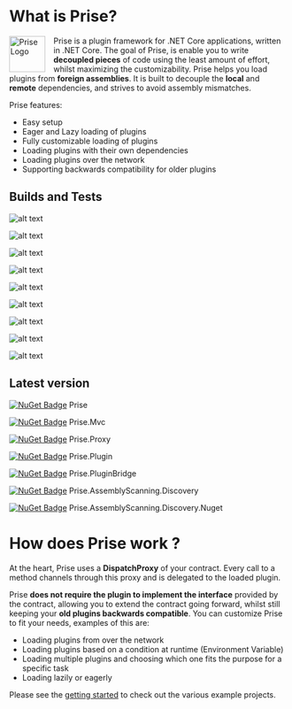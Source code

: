 # What is Prise?

<img src="https://github.com/merken/Prise/blob/master/docs/prise.png?raw=true" 
alt="Prise Logo" width="65" height="65" style="float:left; padding-right:15px;" />

Prise is a plugin framework for .NET Core applications, written in .NET Core.
The goal of Prise, is enable you to write **decoupled pieces** of code using the least amount of effort, whilst maximizing the customizability. Prise helps you load plugins from **foreign assemblies**. It is built to decouple the **local** and **remote** dependencies, and strives to avoid assembly mismatches.

Prise features:
- Easy setup
- Eager and Lazy loading of plugins
- Fully customizable loading of plugins
- Loading plugins with their own dependencies
- Loading plugins over the network
- Supporting backwards compatibility for older plugins

## Builds and Tests
![alt text](https://github.com/merken/prise/workflows/Prise%20Build%20.net%20core%202/badge.svg "Prise Build .NET CORE 2")

![alt text](https://github.com/merken/prise/workflows/Prise%20Build%20.net%20core%203/badge.svg "Prise Build .NET CORE 3")

![alt text](https://github.com/merken/prise/workflows/Prise%20unit%20tests/badge.svg "Prise Unit Tests")

![alt text](https://github.com/merken/prise/workflows/Prise%20integration%20tests%20.net%20core%202/badge.svg "Prise Integration Tests .Net Core 2")

![alt text](https://github.com/merken/prise/workflows/Prise%20integration%20tests%20.net%20core%203.0/badge.svg "Prise Integration Tests .Net Core 3.0")

![alt text](https://github.com/merken/prise/workflows/Prise%20backwards%20compatibility%20tests%20.net%20core%202%20on%203.1/badge.svg "Prise Backwards Compatibility Tests .Net Core 2 on 3")

![alt text](https://github.com/merken/prise/workflows/Prise%20backwards%20compatibility%20tests%20.net%20core%203.1/badge.svg "Prise Backwards Compatibility Tests .Net Core 3.1")

![alt text](https://github.com/merken/prise/workflows/Prise%20backwards%20compatibility%20tests%20.net%20core%203/badge.svg "Prise Backwards Compatibility Tests .Net Core 3")

![alt text](https://github.com/merken/prise/workflows/Prise%20backwards%20compatibility%20.net%20core%202/badge.svg "Prise Backwards Compatibility Tests .Net Core 2")

## Latest version
[![NuGet Badge](https://buildstats.info/nuget/Prise)](https://www.nuget.org/packages/Prise/) Prise

[![NuGet Badge](https://buildstats.info/nuget/Prise.Mvc)](https://www.nuget.org/packages/Prise.Mvc/) Prise.Mvc

[![NuGet Badge](https://buildstats.info/nuget/Prise.Proxy)](https://www.nuget.org/packages/Prise.Proxy/) Prise.Proxy

[![NuGet Badge](https://buildstats.info/nuget/Prise.Plugin)](https://www.nuget.org/packages/Prise.Plugin/) Prise.Plugin

[![NuGet Badge](https://buildstats.info/nuget/Prise.PluginBridge)](https://www.nuget.org/packages/Prise.PluginBridge/) Prise.PluginBridge

[![NuGet Badge](https://buildstats.info/nuget/Prise.AssemblyScanning.Discovery)](https://www.nuget.org/packages/Prise.AssemblyScanning.Discovery/) Prise.AssemblyScanning.Discovery

[![NuGet Badge](https://buildstats.info/nuget/Prise.AssemblyScanning.Discovery.Nuget)](https://www.nuget.org/packages/Prise.AssemblyScanning.Discovery.Nuget/) Prise.AssemblyScanning.Discovery.Nuget

# How does Prise work ?
At the heart, Prise uses a **DispatchProxy** of your contract. Every call to a method channels through this proxy and is delegated to the loaded plugin.

Prise **does not require the plugin to implement the interface** provided by the contract, allowing you to extend the contract going forward, whilst still keeping your **old plugins backwards compatible**.
You can customize Prise to fit your needs, examples of this are:
- Loading plugins from over the network
- Loading plugins based on a condition at runtime (Environment Variable)
- Loading multiple plugins and choosing which one fits the purpose for a specific task
- Loading lazily or eagerly



Please see the [getting started](https://github.com/merken/Prise/blob/master/GettingStarted.md) to check out the various example projects.
